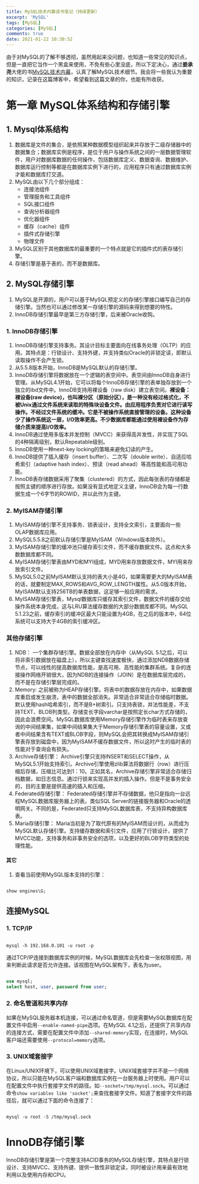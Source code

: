 ```yaml
---
title: MySQL技术内幕读书笔记（持续更新）
excerpt: 'MySQL'
tags: [MySQL]
categories: [MySQL]
comments: true
date: 2021-01-22 10:30:52
---
```


由于对MySQL的了解不够透彻，虽然用起来没问题，也知道一些常见的知识点，但是一直把它当作一个黑盒来使用，不免有些心里没底，所以下定决心，通过<strong>姜承尧</strong>大佬的书[MySQL技术内幕](https://book.douban.com/subject/24708143/)，认真了解MySQL技术细节。我会将一些我认为重要的知识，记录在这篇博客中，希望看到这篇文章的你，也能有所收获。

# 第一章 MySQL体系结构和存储引擎

## 1. Mysql体系结构

1. 数据库是文件的集合，是依照某种数据模型组织起来并存放于二级存储器中的数据集合；数据库实例是程序，是位于用户与操作系统之间的一层数据管理软件，用户对数据库数据的任何操作，包括数据库定义、数据查询、数据维护、数据库运行控制等都是在数据库实例下进行的，应用程序只有通过数据库实例才能和数据库打交道。
2. MySQL由以下几个部分组成：
   - 连接池组件
   - 管理服务和工具组件
   - SQL接口组件
   - 查询分析器组件
   - 优化器组件
   - 缓存（cache）组件
   - 插件式存储引擎
   - 物理文件
3. MySQL区别于其他数据库的最重要的一个特点就是它的插件式的表存储引擎。
4. 存储引擎是基于表的，而不是数据库。

## 2. MySQL存储引擎

1. MySQL是开源的，用户可以基于MySQL预定义的存储引擎接口编写自己的存储引擎。当然也可以通过修改某一存储引擎的源码来得到想要的特性。
2. InnoDB存储引擎最早是第三方存储引擎，后来被Oracle收购。

### 1. InnoDB存储引擎
1. InnoDB存储引擎支持事务。其设计目标主要面向在线事务处理（OLTP）的应用。其特点是：行锁设计、支持外键，并支持类似Oracle的非锁定读，即默认读取操作不会产生锁。
2. 从5.5.8版本开始，InnoDB是MySQL默认的存储引擎。
3. InnoDB存储引擎将数据放在一个逻辑的表空间中。表空间由InnoDB自身进行管理。从MySQL4.1开始，它可以将每个InnoDB存储引擎的表单独存放到一个独立的ibd文件中。InnoDB支持用裸设备（raw disk）建立表空间。<strong>裸设备：裸设备(raw device)，也叫裸分区（原始分区），是一种没有经过格式化，不被Unix通过文件系统来读取的特殊块设备文件。由应用程序负责对它进行读写操作。不经过文件系统的缓冲。它是不被操作系统直接管理的设备。这种设备少了操作系统这一层，I/O效率更高。不少数据库都能通过使用裸设备作为存储介质来提高I/O效率。</strong>
4. InnoDB通过使用多版本并发控制（MVCC）来获得高并发性，并实现了SQL的4种隔离级别，默认Repeatable级别。
5. InnoDB使用一种next-key locking的策略来避免幻读的产生。
6. InnoDB提供了插入缓存（insert buffer）、二次写（double write）、自适应哈希索引（adaptive hash index）、预读（read ahead）等高性能和高可用功能。
7. InnoDB表存储数据采用了聚集（clustered）的方式，因此每张表的存储都是按照主键的顺序进行存放。如果没有显式地定义主键，InnoDB会为每一行数据生成一个6字节的ROWID，并以此作为主键。

### 2. MyISAM存储引擎
1. MyISAM存储引擎不支持事务、锁表设计，支持全文索引，主要面向一些OLAP数据库应用。
2. MySQL5.5.8之前默认存储引擎是MyISAM（Windows版本除外）。
3. MyISAM存储引擎的缓冲池只缓存索引文件，而不缓存数据文件。这点和大多数数据库都不同。
4. MyISAM存储引擎表由MYD和MYI组成，MYD用来存放数据文件，MYI用来存放索引文件。
5. MySQL5.0之前MyISAM默认支持的表大小是4G，如果需要更大的MyISAM表的话，就要制定MAX_ROWS和AVG_ROW_LENGTH属性。从5.0版本开始，MyISAM默认支持256TB的单表数据，这足够一般应用的需求。
6. MyISAM存储引擎表，Mysql数据库只缓存其索引文件，数据文件的缓存交给操作系统本身完成，这与LRU算法缓存数据的大部分数据库都不同。MySQL 5.1.23之前，缓存索引的缓冲区最大只能设置为4GB，在之后的版本中，64位系统可以支持大于4GB的索引缓冲区。

### 其他存储引擎

1. NDB： 一个集群存储引擎。数据全部放在内存中（从MySQL 5.1之后，可以将非索引数据放在磁盘上），所以主键查找速度极快，通过添加NDB数据存储节点，可以线性的提高数据库性能，是高可用、高性能的集群系统。复杂的连接操作网络开销很大，因为NDB的连接操作（JOIN）是在数据库层完成的，而不是在存储引擎层完成的。
2. Memory: 之前被称为HEAP存储引擎。将表中的数据存放在内存中，如果数据库重启或发生崩溃，表中的数据全部消失。非常适合非常适合存储临时数据。默认使用hash哈希索引，而不是B+树索引。只支持表锁，并法性能差，不支持TEXT、BLOB列类型。存储变长字段varchar是按照定长char方式存储的，因此会浪费空间。MySQL数据库使用Memory存储引擎作为临时表来存放查询的中间结果集，如果中间结果集大于Memory存储引擎表的容量设置，又或者中间结果含有TEXT或BLOB字段，则MySQL会把其转换成MyISAM存储引擎表存放到磁盘中，因为MyISAM不缓存数据文件，所以这时产生的临时表的性能对于查询会有损失。
3. Archive存储引擎： Archive引擎只支持INSERT和SELECT操作，从MySQL5.1开始支持索引。Archive引擎使用zlib算法将数据行（row）进行压缩后存储，压缩比可达到1：10。正如其名，Archive存储引擎非常适合存储归档数据，如日志信息。通过行锁来实现高并发的插入操作。但是不是事务安全的，目的主要是提供高速的插入和压缩。
4. Federated存储引擎： Federated存储引擎并不存储数据，他只是指向一台远程MySQL数据库服务器上的表。类似SQL Server的链接服务器和Oracle的透明网关。不同的是，Federated只支持MySQL数据库表，不支持异构数据库表。
5. Maria存储引擎： Maria当初是为了取代原有的MyISAM而设计的，从而成为MySQL默认存储引擎。支持缓存数据和索引文件，应用了行锁设计，提供了MVCC功能，支持事务和非事务安全的选项，以及更好的BLOB字符类型的处理性能。


#### 其它
1. 查看当前使用MySQL版本支持的引擎：

```sql

show engines\G;

```

## 连接MySQL

### 1. TCP/IP

```shell

mysql -h 192.168.0.101 -u root -p

```

通过TCP/IP连接到数据库实例的时候，MySQL数据库会先检查一张权限视图，用来判断此请求是否允许连接。该视图在MySQL架构下，表名为user。

```sql

use mysql;
select host, user, password from user;

```

### 2. 命名管道和共享内存

如果在MySQL服务器本机连接，可以通过命名管道，但是需要MySQL数据库在配置文件中启用`--enable-named-pipe`选项。在MySQL 4.1之后，还提供了共享内存的连接方式，需要在配置文件中添加`--shared-memory`实现，在连接时，MySQL客户端还需要使用`--protocol=memory`选项。

### 3. UNIX域套接字

在Linux/UNIX环境下，可以使用UNIX域套接字。UNIX域套接字并不是一个网络协议，所以只能在MySQL客户端和数据库实例在一台服务器上时使用。用户可以在配置文件中执行套接字文件的路径。如`--socket=/tmp/mysql.sock`。可以通过命令`show variables like 'socket';`来查找套接字文件。知道了套接字文件的路径后，就可以通过下面的命令连接了：

```shell

mysql -u root -S /tmp/mysql.sock

```

# InnoDB存储引擎

InnoDB存储引擎是第一个完整支持ACID事务的MySQL存储引擎，其特点是行锁设计、支持MVCC、支持外键、提供一致性非锁定读，同时被设计用来最有效地利用以及使用内存和CPU。
